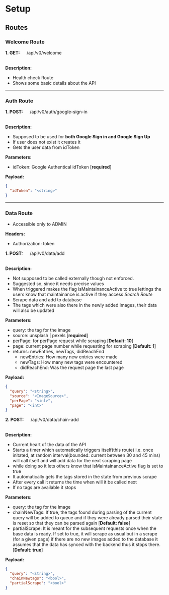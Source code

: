 # Setup

## Routes

### Welcome Route

**1. GET:** &emsp; /api/v0/welcome

&nbsp;\
**Description:**

- Health check Route
- Shows some basic details about the API

---

### Auth Route

**1. POST:** &emsp; /api/v0/auth/google-sign-in

&nbsp;\
**Description:**

- Supposed to be used for **both Google Sign in and Google Sign Up**
- If user does not exist it creates it
- Gets the user data from idToken

**Parameters:**

- idToken: Google Authentical idToken [**required**]

**Payload:**

```json
{
  "idToken": "<string>"
}
```

---

### Data Route

- Accessible only to ADMIN

**Headers:**

- Authorization: token

**1. POST:** &emsp; /api/v0/data/add

&nbsp;\
**Description:**

- Not supposed to be called externally though not enforced.
- Suggested so, since it needs precise values
- When triggered makes the flag isMaintainanceActive to true lettings the users know that maintainance is active if they access _Search Route_
- Scrape data and add to database
- The tags which were also there in the newly added images, their data will also be updated

**Parameters:**

- query: the tag for the image
- source: unsplash | pexels [**required**]
- perPage: for perPage request while scraping [**Default: 10**]
- page: current page number while requesting for scraping [**Default: 1**]
- returns: newEntries, newTags, didReachEnd
  - newEntries: How many new entries were made
  - newTags: How many new tags were encountered
  - didReachEnd: Was the request page the last page

**Payload:**

```json
{
  "query": "<string>",
  "source": "<ImageSource>",
  "perPage": "<int>",
  "page": "<int>"
}
```

**2. POST:** &emsp; /api/v0/data/chain-add

&nbsp;\
**Description:**

- Current heart of the data of the API
- Starts a timer which automatically triggers itself(this route) i.e. once initated, at random interval(bounded: current between 30 and 45 mins) will call itself and will add data for the next scraping page
- while doing so it lets others know that isMaintainanceActive flag is set to true
- It automatically gets the tags stored in the state from previous scrape
- After every call it returns the time when will it be called next
- If no tags are available it stops

**Parameters:**

- query: the tag for the image
- chainNewTags: If true, the tags found during parsing of the current query will be added to queue and if they were already parsed their state is reset so that they can be parsed again [**Default: false**]
- partialScrape: It is meant for the subsequent requests once when the base data is ready. If set to true, it will scrape as usual but in a scrape (for a given page) if there are no new images added to the database it assumes that the data has synced with the backend thus it stops there. [**Default: true**]

**Payload:**

```json
{
  "query": "<string>",
  "chainNewtags": "<bool>",
  "partialScrape": "<bool>"
}
```
